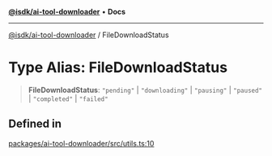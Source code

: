 [**@isdk/ai-tool-downloader**](../README.md) • **Docs**

***

[@isdk/ai-tool-downloader](../globals.md) / FileDownloadStatus

# Type Alias: FileDownloadStatus

> **FileDownloadStatus**: `"pending"` \| `"downloading"` \| `"pausing"` \| `"paused"` \| `"completed"` \| `"failed"`

## Defined in

[packages/ai-tool-downloader/src/utils.ts:10](https://github.com/isdk/ai-tool-download.js/blob/1180561ce090d8a20a34e4d599228106f8c15a5b/src/utils.ts#L10)
